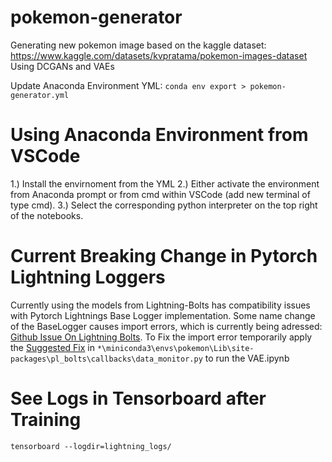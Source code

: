 # pokemon-generator

Generating new pokemon image based on the kaggle dataset: https://www.kaggle.com/datasets/kvpratama/pokemon-images-dataset
Using DCGANs and VAEs

Update Anaconda Environment YML: `conda env export > pokemon-generator.yml`

# Using Anaconda Environment from VSCode

1.) Install the envirnoment from the YML
2.) Either activate the environment from Anaconda prompt or from cmd within VSCode (add new terminal of type cmd).
3.) Select the corresponding python interpreter on the top right of the notebooks.

# Current Breaking Change in Pytorch Lightning Loggers
Currently using the models from Lightning-Bolts has compatibility issues with Pytorch Lightnings Base Logger implementation.
Some name change of the BaseLogger causes import errors, which is currently being adressed: [Github Issue On Lightning Bolts](https://github.com/Lightning-AI/lightning-bolts/issues/962). To Fix the import error temporarily apply the [Suggested Fix](https://github.com/Lightning-AI/lightning-bolts/pull/965/files#diff-ffde2f26ed0c98921e4ec6551e20f8ba4a418bb468e6777af13df411ecedc514) in `*\miniconda3\envs\pokemon\Lib\site-packages\pl_bolts\callbacks\data_monitor.py`
to run the VAE.ipynb 

# See Logs in Tensorboard after Training

`tensorboard --logdir=lightning_logs/`